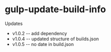 # gulp-update-build-info

Updates

* v1.0.2 -- add dependency
* v1.0.4 -- updated structure of builds.json
* v1.0.5 -- no date in build.json